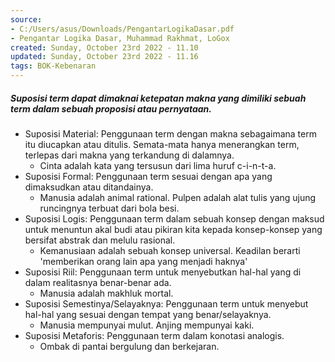 ```yaml
---
source:
- C:/Users/asus/Downloads/PengantarLogikaDasar.pdf
- Pengantar Logika Dasar, Muhammad Rakhmat, LoGox 
created: Sunday, October 23rd 2022 - 11.10
updated: Sunday, October 23rd 2022 - 11.16
tags: BOK-Kebenaran
---
```


##### Suposisi term dapat dimaknai ketepatan makna yang dimiliki sebuah term dalam sebuah proposisi atau pernyataan.

-   Suposisi Material: Penggunaan term dengan makna sebagaimana term itu diucapkan atau ditulis. Semata-mata hanya menerangkan term, terlepas dari makna yang terkandung di dalamnya.
	-   Cinta adalah kata yang tersusun dari lima huruf c-i-n-t-a.
-   Suposisi Formal: Penggunaan term sesuai dengan apa yang dimaksudkan atau ditandainya. 
	-   Manusia adalah animal rational. Pulpen adalah alat tulis yang ujung runcingnya terbuat dari bola besi.
-   Suposisi Logis: Penggunaan term dalam sebuah konsep dengan maksud untuk menuntun akal budi atau pikiran kita kepada konsep-konsep yang bersifat abstrak dan melulu rasional.
	-   Kemanusiaan adalah sebuah konsep universal. Keadilan berarti 'memberikan orang lain apa yang menjadi haknya'
-   Suposisi Riil: Penggunaan term untuk menyebutkan hal-hal yang di dalam realitasnya benar-benar ada.
	-   Manusia adalah makhluk mortal.
-   Suposisi Semestinya/Selayaknya: Penggunaan term untuk menyebut hal-hal yang sesuai dengan tempat yang benar/selayaknya.
	-   Manusia mempunyai mulut. Anjing mempunyai kaki.
-   Suposisi Metaforis: Penggunaan term dalam konotasi analogis.
	-   Ombak di pantai bergulung dan berkejaran.